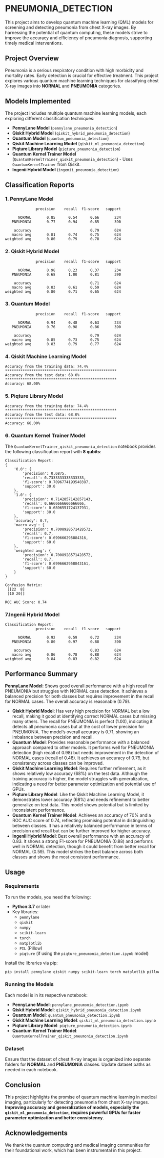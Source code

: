 
# PNEUMONIA_DETECTION

This project aims to develop quantum machine learning (QML) models for screening and detecting pneumonia from chest X-ray images. By harnessing the potential of quantum computing, these models strive to improve the accuracy and efficiency of pneumonia diagnosis, supporting timely medical interventions.

## Project Overview

Pneumonia is a serious respiratory condition with high morbidity and mortality rates. Early detection is crucial for effective treatment. This project explores various quantum machine learning techniques for classifying chest X-ray images into **NORMAL** and **PNEUMONIA** categories.

## Models Implemented

The project includes multiple quantum machine learning models, each exploring different classification techniques:

- **PennyLane Model** (`pennylane_pneumonia_detection`)
- **Qiskit Hybrid Model** (`qiskit_hybrid_pneumonia_detection`)
- **Quantum Model** (`quantum_pneumonia_detection`)
- **Qiskit Machine Learning Model** (`qiskit_ml_pneumonia_detection`)
- **Piqture Library Model** (`piqture_pneumonia_detection`)
- **Quantum Kernel Trainer Model** (`QuantumKernelTrainer_qiskit_pneumonia_detection`) - Uses `QuantumKernelTrainer` from Qiskit.
- **Ingenii Hybrid Model** (`ìngenii_pneumonia_detection`)

## Classification Reports

### 1. PennyLane Model

```
              precision    recall  f1-score   support

      NORMAL       0.85      0.54      0.66       234
   PNEUMONIA       0.77      0.94      0.85       390

    accuracy                           0.79       624
   macro avg       0.81      0.74      0.75       624
weighted avg       0.80      0.79      0.78       624
```

### 2. Qiskit Hybrid Model

```
              precision    recall  f1-score   support

      NORMAL       0.98      0.23      0.37       234
   PNEUMONIA       0.68      1.00      0.81       390

    accuracy                           0.71       624
   macro avg       0.83      0.61      0.59       624
weighted avg       0.80      0.71      0.65       624
```

### 3. Quantum Model

```
              precision    recall  f1-score   support

      NORMAL       0.94      0.48      0.63       234
   PNEUMONIA       0.76      0.98      0.86       390

    accuracy                           0.79       624
   macro avg       0.85      0.73      0.75       624
weighted avg       0.83      0.79      0.77       624
```

### 4. Qiskit Machine Learning Model

```
Accuracy from the training data: 74.4%
***************************************************
Accuracy from the test data: 68.0%
***************************************************
Accuracy: 68.00%
```

### 5. Piqture Library Model

```
Accuracy from the training data: 74.4%
***************************************************
Accuracy from the test data: 68.0%
***************************************************
Accuracy: 68.00%
```

### 6. Quantum Kernel Trainer Model

The `QuantumKernelTrainer_qiskit_pneumonia_detection` notebook provides the following classification report with **8 qubits**:

```
Classification Report:
{
    '0.0': {
        'precision': 0.6875,
        'recall': 0.7333333333333333,
        'f1-score': 0.7096774193548387,
        'support': 30.0
    },
    '1.0': {
        'precision': 0.7142857142857143,
        'recall': 0.6666666666666666,
        'f1-score': 0.6896551724137931,
        'support': 30.0
    },
    'accuracy': 0.7,
    'macro avg': {
        'precision': 0.7008928571428572,
        'recall': 0.7,
        'f1-score': 0.699666295884316,
        'support': 60.0
    },
    'weighted avg': {
        'precision': 0.7008928571428572,
        'recall': 0.7,
        'f1-score': 0.6996662958843161,
        'support': 60.0
    }
}

Confusion Matrix:
 [[22  8]
 [10 20]]

ROC AUC Score: 0.74
```

### 7.Ingenii Hybrid Model

```
Classification Report:
              precision    recall  f1-score   support

      NORMAL       0.92      0.59      0.72       234
   PNEUMONIA       0.80      0.97      0.88       390

    accuracy                           0.83       624
   macro avg       0.86      0.78      0.80       624
weighted avg       0.84      0.83      0.82       624

```

## Performance Summary

**PennyLane Model**: Shows good overall performance with a high recall for PNEUMONIA but struggles with NORMAL case detection. It achieves a balanced precision for both classes but requires improvement in the recall for NORMAL cases. The overall accuracy is reasonable (0.79).
- **Qiskit Hybrid Model**: Has very high precision for NORMAL but a low recall, making it good at identifying correct NORMAL cases but missing many others. The recall for PNEUMONIA is perfect (1.00), indicating it detects all pneumonia cases but at the cost of lower precision for PNEUMONIA. The model’s overall accuracy is 0.71, showing an imbalance between precision and recall.
- **Quantum Model**: Provides reasonable performance with a balanced approach compared to other models. It performs well for PNEUMONIA detection (high recall of 0.98) but needs improvement in the detection of NORMAL cases (recall of 0.48). It achieves an accuracy of 0.79, but consistency across classes can be improved.
- **Qiskit Machine Learning Model**: Requires further refinement, as it shows relatively low accuracy (68%) on the test data. Although the training accuracy is higher, the model struggles with generalization, indicating a need for better parameter optimization and potential use of GPUs.
- **Piqture Library Model**: Like the Qiskit Machine Learning Model, it demonstrates lower accuracy (68%) and needs refinement to better generalize on test data. This model shows potential but is limited by inconsistent performance.
- **Quantum Kernel Trainer Model**: Achieves an accuracy of 70% and a ROC AUC score of 0.74, reflecting promising potential in distinguishing between classes. It has a relatively balanced performance in terms of precision and recall but can be further improved for higher accuracy.
- **Ingenii Hybrid Model**: Best overall performance with an accuracy of 0.83. It shows a strong F1-score for PNEUMONIA (0.88) and performs well in NORMAL detection, though it could benefit from better recall for NORMAL (0.59). This model strikes the best balance across both classes and shows the most consistent performance.


## Usage

### Requirements

To run the models, you need the following:

- **Python 3.7** or later
- Key libraries:
  - `pennylane`
  - `qiskit`
  - `numpy`
  - `scikit-learn`
  - `torch`
  - `matplotlib`
  - `PIL` (Pillow)
  - `piqture` (if using the `piqture_pneumonia_detection.ipynb` model)

Install the libraries via pip:

```bash
pip install pennylane qiskit numpy scikit-learn torch matplotlib pillow piqture
```

### Running the Models

Each model is in its respective notebook:

- **PennyLane Model**: `pennylane_pneumonia_detection.ipynb`
- **Qiskit Hybrid Model**: `qiskit_hybrid_pneumonia_detection.ipynb`
- **Quantum Model**: `quantum_pneumonia_detection.ipynb`
- **Qiskit Machine Learning Model**: `qiskit_ml_pneumonia_detection.ipynb`
- **Piqture Library Model**: `piqture_pneumonia_detection.ipynb`
- **Quantum Kernel Trainer Model**: `QuantumKernelTrainer_qiskit_pneumonia_detection.ipynb`

### Dataset

Ensure that the dataset of chest X-ray images is organized into separate folders for **NORMAL** and **PNEUMONIA** classes. Update dataset paths as needed in each notebook.

## Conclusion

This project highlights the promise of quantum machine learning in medical imaging, particularly for detecting pneumonia from chest X-ray images. **Improving accuracy and generalization of models, especially the `qiskit_ml_pneumonia_detection`, requires powerful GPUs for faster parameter optimization and better consistency**.

## Acknowledgements

We thank the quantum computing and medical imaging communities for their foundational work, which has been instrumental in this project.
